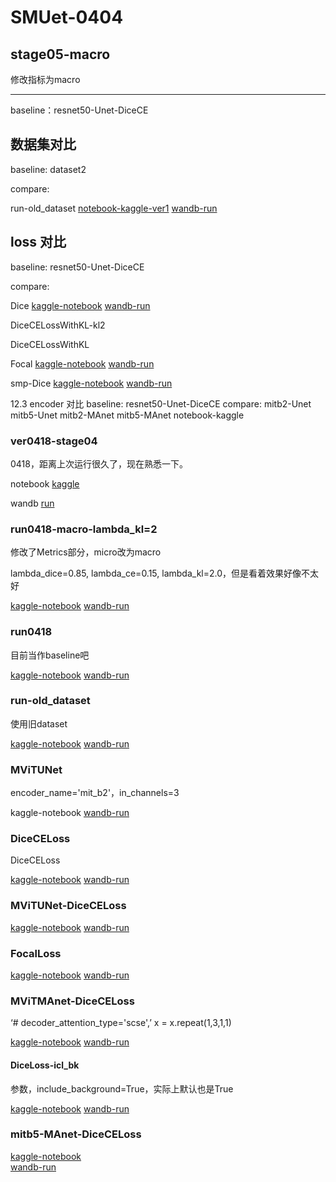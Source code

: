 # SMUet-0404

## stage05-macro

修改指标为macro

---

baseline：resnet50-Unet-DiceCE

## 数据集对比

baseline: dataset2

compare:

run-old_dataset 
[notebook-kaggle-ver1](https://www.kaggle.com/code/mykcs01/diceceloss?scriptVersionId=172743614)
[wandb-run](https://wandb.ai/team-mykcs/UNet_Compare/runs/1wfvee3h)

## loss 对比
baseline: resnet50-Unet-DiceCE

compare: 

Dice
[kaggle-notebook](https://www.kaggle.com/code/gemini2024/resnet50-unet-monai-dice?scriptVersionId=172892353) 
[wandb-run](https://wandb.ai/team-mykcs/UNet_Compare/runs/ovnlwkwj)

DiceCELossWithKL-kl2

DiceCELossWithKL

Focal
[kaggle-notebook](https://www.kaggle.com/code/mykcs01/focalloss) 
[wandb-run](https://wandb.ai/team-mykcs/UNet_Compare/runs/v6cewtc2)

smp-Dice
[kaggle-notebook](https://www.kaggle.com/code/gemini2024/resnet50-unet-smp-dice?scriptVersionId=172881878)
[wandb-run](https://wandb.ai/team-mykcs/UNet_Compare/runs/514ebpd6)

12.3 encoder 对比
baseline: resnet50-Unet-DiceCE
compare: 
mitb2-Unet
mitb5-Unet
mitb2-MAnet
mitb5-MAnet notebook-kaggle


### ver0418-stage04

0418，距离上次运行很久了，现在熟悉一下。

notebook [kaggle](https://www.kaggle.com/code/mykcs01/ver0418/notebook)

wandb [run](https://wandb.ai/team-mykcs/UNet_Compare/runs/tp3mutkp)

### run0418-macro-lambda_kl=2

修改了Metrics部分，micro改为macro

lambda_dice=0.85, lambda_ce=0.15, lambda_kl=2.0，但是看着效果好像不太好

[kaggle-notebook](https://www.kaggle.com/code/mykcs01/run0418-macro-lambda-kl-2/notebook) 
[wandb-run](https://wandb.ai/team-mykcs/UNet_Compare/runs/tx6cw5nm)

### run0418

目前当作baseline吧

[kaggle-notebook](https://www.kaggle.com/code/yufang18/run0418/notebook) 
[wandb-run](https://wandb.ai/team-mykcs/UNet_Compare/runs/cf3v4x1l)

### run-old_dataset

使用旧dataset

[kaggle-notebook](https://www.kaggle.com/code/mykcs01/run-old-dataset/notebook) 
[wandb-run](https://wandb.ai/team-mykcs/UNet_Compare/runs/1wfvee3h?nw=nwusermykcs)

### MViTUNet

encoder_name='mit_b2'，in_channels=3

kaggle-notebook
[wandb-run](https://wandb.ai/team-mykcs/UNet_Compare/runs/76hx468j)

### DiceCELoss

DiceCELoss

[kaggle-notebook](https://www.kaggle.com/code/mykcs01/diceceloss/notebook) 
[wandb-run](https://wandb.ai/team-mykcs/UNet_Compare/runs/3v7gn20j)

### MViTUNet-DiceCELoss

[kaggle-notebook](https://www.kaggle.com/code/yufang18/mvitunet-diceceloss)
[wandb-run](https://wandb.ai/team-mykcs/UNet_Compare/runs/355n4b8x)

### FocalLoss

[kaggle-notebook](https://www.kaggle.com/code/mykcs01/focalloss) 
[wandb-run](https://wandb.ai/team-mykcs/UNet_Compare/runs/v6cewtc2)

### MViTMAnet-DiceCELoss

‘# decoder_attention_type='scse',’
x = x.repeat(1,3,1,1)

[kaggle-notebook](https://www.kaggle.com/code/yufang18/mvitmanet-diceceloss/notebook)
[wandb-run](https://wandb.ai/team-mykcs/UNet_Compare/runs/1pxr47e2)

#### DiceLoss-icl_bk

参数，include_background=True，实际上默认也是True

[kaggle-notebook](https://www.kaggle.com/code/mykcs01/diceloss-icl-bk/notebook) 
[wandb-run](https://wandb.ai/team-mykcs/UNet_Compare/runs/4q9veicm)

### mitb5-MAnet-DiceCELoss

[kaggle-notebook](https://www.kaggle.com/code/yufang18/mitb5-manet-diceceloss/notebook)  
[wandb-run]()

